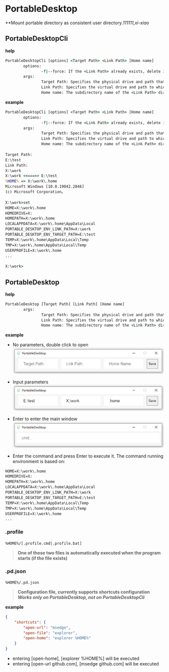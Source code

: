 # PortableDesktop

**Mount portable directory as consistent user directory.*111111,xi-xiao*

## PortableDesktopCli

**help**
```cmd
PortableDesktopCli [options] <Target Path> <Link Path> [Home name]
        options:
                -f|--force: If the <Link Path> already exists, delete it and recreate it.
        args:
                Target Path: Specifies the physical drive and path that you want to assign to a virtual drive.
                Link Path: Specifies the virtual drive and path to which you want to assign a path.
                Home name: The subdirectory name of the <Link Path> directory, Will be specified as the value of %HOME%, which defaults to [.home].
```

**example**
```cmd
PortableDesktopCli [options] <Target Path> <Link Path> [Home name]
        options:
                -f|--force: If the <Link Path> already exists, delete it and recreate it.
        args:
                Target Path: Specifies the physical drive and path that you want to assign to a virtual drive.
                Link Path: Specifies the virtual drive and path to which you want to assign a path.
                Home name: The subdirectory name of the <Link Path> directory, Will be specified as the value of %HOME%, which defaults to [.home].

Target Path:
E:\test
Link Path:
X:\work
X:\work <<===>> E:\test
%HOME% => X:\work\.home
Microsoft Windows [10.0.19042.2846]
(c) Microsoft Corporation。

X:\work>set
HOME=X:\work\.home
HOMEDRIVE=X:
HOMEPATH=X:\work\.home
LOCALAPPDATA=X:\work\.home\AppData\Local
PORTABLE_DESKTOP_ENV_LINK_PATH=X:\work
PORTABLE_DESKTOP_ENV_TARGET_PATH=E:\test
TEMP=X:\work\.home\AppData\Local\Temp
TMP=X:\work\.home\AppData\Local\Temp
USERPROFILE=X:\work\.home
...

X:\work>
```


## PortableDesktop

**help**
```cmd
PortableDesktop [Target Path] [Link Path] [Home name]
        args:
                Target Path: Specifies the physical drive and path that you want to assign to a virtual drive.
                Link Path: Specifies the virtual drive and path to which you want to assign a path.
                Home name: The subdirectory name of the <Link Path> directory, Will be specified as the value of %HOME%, which defaults to [.home].
```

**example**

* No parameters, double click to open  
![1](./images/1.png)  

* Input parameters  
![2](./images/2.png)  

* Enter to enter the main window  
![3](./images/3.png)  

* Enter the command and press Enter to execute it. The command running environment is based on:
```cmd
HOME=X:\work\.home
HOMEDRIVE=X:
HOMEPATH=X:\work\.home
LOCALAPPDATA=X:\work\.home\AppData\Local
PORTABLE_DESKTOP_ENV_LINK_PATH=X:\work
PORTABLE_DESKTOP_ENV_TARGET_PATH=E:\test
TEMP=X:\work\.home\AppData\Local\Temp
TMP=X:\work\.home\AppData\Local\Temp
USERPROFILE=X:\work\.home
...
```

### .profile  
`%HOME%/[.profile.cmd|.profile.bat]`  
> **One of these two files is automatically executed when the program starts (if the file exists)**  

### .pd.json  
`%HOME%/.pd.json`  
> **Configuration file, currently supports shortcuts configuration**  
***Works only on PortableDesktop, not on PortableDesktopCli***

**example**
```json
{
    "shortcuts": {
        "open-url": "msedge",
        "open-file": "explorer",
        "open-home": "explorer %HOME%"
    }
}
```
* entering [open-home], [explorer %HOME%] will be executed
* entering [open-url github.com], [msedge github.com] will be executed

